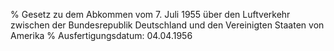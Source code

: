 % Gesetz zu dem Abkommen vom 7. Juli 1955 über den Luftverkehr zwischen der Bundesrepublik Deutschland und den Vereinigten Staaten von Amerika
% Ausfertigungsdatum: 04.04.1956
 